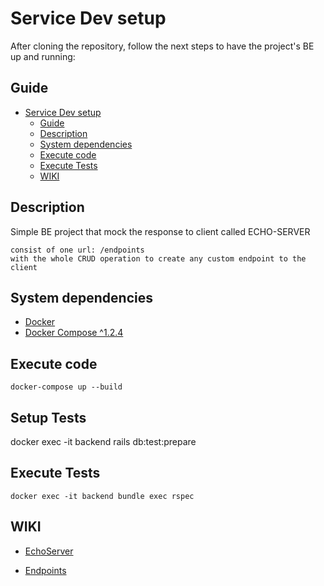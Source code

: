 # Service Dev setup

After cloning the repository, follow the next steps to have the project's BE up and running:

## Guide

- [Service Dev setup](#service-dev-setup)
  - [Guide](#guide)
  - [Description](#description)
  - [System dependencies](#system-dependencies)
  - [Execute code](#execute-code)
  - [Execute Tests](#execute-tests)
  - [WIKI](#wiki)

## Description
  Simple BE project that mock the response to client called ECHO-SERVER 
  ```
  consist of one url: /endpoints
  with the whole CRUD operation to create any custom endpoint to the client  
  ```
## System dependencies

- [Docker](https://docs.docker.com/engine/install/)
- [Docker Compose ^1.2.4](https://docs.docker.com/compose/install/)
## Execute code

    docker-compose up --build
## Setup Tests 
   docker exec -it backend rails db:test:prepare
## Execute Tests

    docker exec -it backend bundle exec rspec


## WIKI

- [EchoServer](https://github.com/ahmadessamshahin/echo_server/wiki/EchoServer)


- [Endpoints](https://github.com/ahmadessamshahin/echo_server/wiki/Endpoints)
